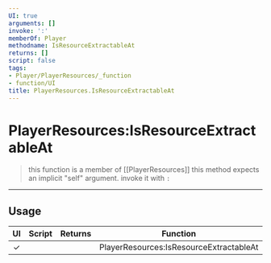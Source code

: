 ```yaml
---
UI: true
arguments: []
invoke: ':'
memberOf: Player
methodname: IsResourceExtractableAt
returns: []
script: false
tags:
- Player/PlayerResources/_function
- function/UI
title: PlayerResources.IsResourceExtractableAt
---
```

# PlayerResources:IsResourceExtractableAt
> this function is a member of [[PlayerResources]]
> this method expects an implicit "self" argument. invoke it with `:`
-----
## Usage
|  UI | Script | Returns | Function | Arguments |
|:---:|:------:|-------:|:--------:|:---------|
|✓| ||PlayerResources:IsResourceExtractableAt||
